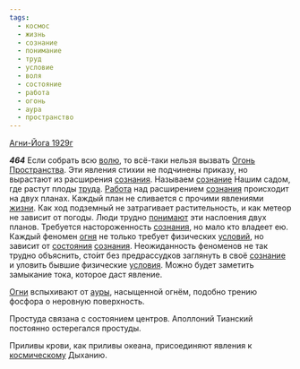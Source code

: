 ```yaml
---
tags:
  - космос
  - жизнь
  - сознание
  - понимание
  - труд
  - условие
  - воля
  - состояние
  - работа
  - огонь
  - аура
  - пространство
---
```


[Агни-Йога 1929г](/agni/1929)

___464___
Если собрать всю [волю](/tag/#воля), то всё-таки нельзя вызвать [Огонь](/tag/#огонь) [Пространства](/tag/#пространство). Эти явления стихии не подчинены приказу, но вырастают из расширения [сознания](/tag/#[сознание](/tag/#сознание)). Называем [сознание](/tag/#сознание) Нашим садом, где растут плоды [труда](/tag/#[труд](/tag/#труд)). [Работа](/tag/#работа) над расширением [сознания](/tag/#[сознание](/tag/#сознание)) происходит на двух планах. Каждый план не сливается с прочими явлениями [жизни](/tag/#жизнь). Как ход подземный не затрагивает растительность, и как метеор не зависит от погоды. Люди трудно [понимают](/tag/#понимание) эти наслоения двух планов. Требуется настороженность [сознания](/tag/#[сознание](/tag/#сознание)), но мало кто владеет ею. Каждый феномен [огня](/tag/#огонь) не только требует физических [условий](/tag/#условие), но зависит от [состояния](/tag/#[состояние](/tag/#состояние)) [сознания](/tag/#[сознание](/tag/#сознание)). Неожиданность феноменов не так трудно объяснить, сто́ит без предрассудков заглянуть в своё [сознание](/tag/#сознание) и уловить бывшие физические [условия](/tag/#условие). Можно будет заметить замыкание тока, которое даст явление.   

[Огни](/tag/#огонь) вспыхивают от [ауры](/tag/#аура), насыщенной огнём, подобно трению фосфора о неровную поверхность.   

Простуда связана с состоянием центров. Аполлоний Тианский постоянно остерегался простуды.   

Приливы крови, как приливы океана, присоединяют явления к [космическому](/tag/#космос) Дыханию.